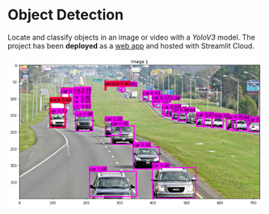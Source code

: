 #  Object Detection
Locate and classify objects in an image or video with a *YoloV3* model. The project has been **deployed** as a [web app](https://share.streamlit.io/real-veersandhu/object-detection/app.py) and hosted with Streamlit Cloud.

![Preview](media/model_output2.png)

